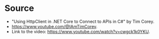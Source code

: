 # Source

* "Using HttpClient in .NET Core to Connect to APIs in C#" by Tim Corey.
* https://www.youtube.com/@IAmTimCorey.
* Link to the video: https://www.youtube.com/watch?v=cwgck1k0YKU.
